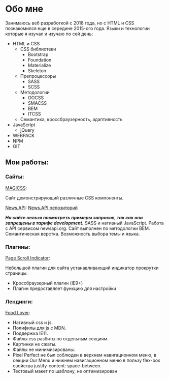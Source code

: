 # Обо мне

Занимаюсь веб разработкой с 2018 года, но с HTML и CSS познакомился еще в середине 2015-ого года. Языки и технологии которые я изучал и изучаю по сей день:

* HTML и CSS
    * CSS библиотеки
        * Bootstrap
        * Foundation
        * Materialize 
        * Skeleton 
    * Препроцессоры
        * SASS
        * SCSS
    * Методологии
        * OOCSS
        * SMACSS
        * BEM
        * ITCSS
    * Семантика, кроссбраузерность, адаптивность
* JavaScript
    * jQuery
* WEBPACK
* NPM
* GIT

## Мои работы:

### Сайты:

[MAGICSS](http://magicss.pro/):

Сайт демонстрирующий различные CSS компоненты. 

[News.API](https://denislopatin.github.io/News.API/):
[News.API репозиторий](https://github.com/DenisLopatin/DenisLopatin.github.io/tree/main/News.API)

***На сайте нельзя посмотреть примеры запросов, так как они запрещены в тарифе development.*** 
SASS и нативный JavaScript.
Работа с API сервисом newsapi.org.
Сайт выполнен по методологии BEM. Семантическая верстка.
Возможность выбора темы и языка.

### Плагины:

[Page Scroll Indicator](https://denislopatin.github.io/Scroll-Page-Indicator/):

Небольшой плагин для сайта устанавливающий индикатор прокрутки страницы.

* Кроссбраузерный плагин (IE9+)
* Плагин предоставляет функцию для настройки

### Лендинги:

[Food Lover](https://denislopatin.github.io/Food%20Lover%20-%20Landing%20Template/):

* Нативный css и js. 
* Полифилы для js с MDN. 
* Поддержка IE11. 
* Файлы css разбиты по отдельным секциям. 
* Картинки не сжаты.
* Файлы не минимизированы.
* Pixel Perfect не был соблюден в верхнем навигационном меню, в секции Our Menu и нижнем навигационном меню в пользу flex-box свойства justify-content: space-between.
* Тестовый макет по шаблону, не оптимизирован


